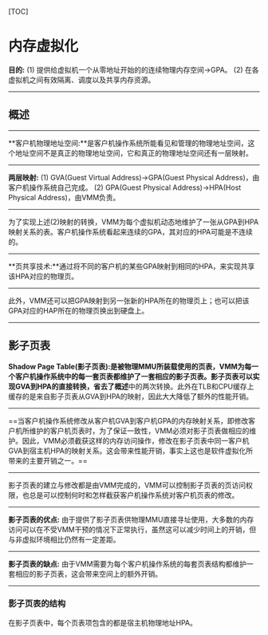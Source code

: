 [TOC]
# 内存虚拟化

**目的:**
(1) 提供给虚拟机一个从零地址开始的的连续物理内存空间->GPA。
(2) 在各虚拟机之间有效隔离、调度以及共享内存资源。
- - -

## 概述
- - -

**客户机物理地址空间:**是客户机操作系统所能看见和管理的物理地址空间，这个地址空间不是真正的物理地址空间，它和真正的物理地址空间还有一层映射。
_ _ _

**两层映射:**
(1) GVA(Guest Virtual Address)->GPA(Guest Physical Address)，由客户机操作系统自己完成。
(2) GPA(Guest Physical Address)->HPA(Host Physical Address)，由VMM负责。
_ _ _

为了实现上述(2)映射的转换，VMM为每个虚拟机动态地维护了一张从GPA到HPA映射关系的表。客户机操作系统看起来连续的GPA，其对应的HPA可能是不连续的。
_ _ _

**页共享技术:**通过将不同的客户机的某些GPA映射到相同的HPA，来实现共享该HPA对应的物理页。
_ _ _

此外，VMM还可以把GPA映射到另一张新的HPA所在的物理页上；也可以把该GPA对应的HAP所在的物理页换出到硬盘上。
- - -

## 影子页表

**Shadow Page Table(影子页表):**是被物理MMU所装载使用的页表，VMM为每一个客户机操作系统中的每一套页表都维护了一套相应的影子页表。影子页表可以实现GVA到HPA的直接转换，省去了**概述**中的两次转换。此外在TLB和CPU缓存上缓存的是来自影子页表从GVA到HPA的映射，因此大大降低了额外的性能开销。
_ _ _

==当客户机操作系统修改从客户机GVA到客户机GPA的内存映射关系，即修改客户机所维护的客户机页表时，为了保证一致性，VMM必须对影子页表做相应的维护。因此，VMM必须截获这样的内存访问操作，修改在影子页表中同一客户机GVA到宿主机HPA的映射关系。这会带来性能开销，事实上这也是软件虚拟化所带来的主要开销之一。==
_ _ _

影子页表的建立与修改都是由VMM完成的，VMM可以控制影子页表的页访问权限，也总是可以控制何时和怎样截获客户机操作系统对客户机页表的修改。
- - -

**影子页表的优点:**
由于提供了影子页表供物理MMU直接寻址使用，大多数的内存访问可以在不受VMM干预的情况下正常执行，虽然这可以减少时间上的开销，但与非虚拟环境相比仍然有一定差距。
_ _ _
**影子页表的缺点:**
由于VMM需要为每个客户机操作系统的每套页表结构都维护一套相应的影子页表，这会带来空间上的额外开销。

- - -
### 影子页表的结构
在影子页表中，每个页表项包含的都是宿主机物理地址HPA。



